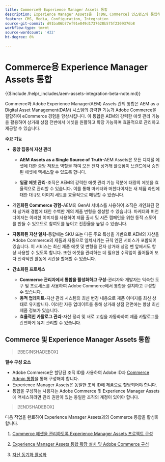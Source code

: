 ```yaml
---
title: Commerce용 Experience Manager Assets 통합
description: Experience Manager Assets을  [!DNL Commerce] 인스턴스와 통합하여 스토어에서 사용할 수 있는 수많은 미디어 자산에 액세스하는 방법에 대해 알아봅니다.
feature: CMS, Media, Configuration, Integration
source-git-commit: d91ba86b77ef91e849d1737628b575f2309376b8
workflow-type: tm+mt
source-wordcount: '432'
ht-degree: 0%

---
```


# Commerce용 Experience Manager Assets 통합

{{$include /help/_includes/aem-assets-integration-beta-note.md}}

Commerce과 Adobe Experience Manager(AEM) Assets 간의 통합은 AEM as a Digital Asset Management(DAM) 시스템의 강력한 기능과 Adobe Commerce을 결합하여 eCommerce 경험을 향상시킵니다. 이 통합은 AEM의 강력한 에셋 관리 기능을 활용하여 상거래 상점 전반에서 에셋을 원활하고 확장 가능하며 효율적으로 관리하고 제공할 수 있습니다.

**주요 기능**

- **중앙 집중식 자산 관리**

   - **AEM Assets as a Single Source of Truth**-AEM Assets은 모든 디지털 에셋에 대한 중앙 저장소 역할을 하여 모든 전자 상거래 플랫폼이 브랜드에서 승인된 에셋에 액세스할 수 있도록 합니다.

   - **일괄 에셋 관리**-조직은 AEM의 강력한 에셋 관리 기능 덕분에 대량의 에셋을 효율적으로 관리할 수 있습니다. 이를 통해 마케터와 머천다이저는 새 제품 라인에 대한 대규모 이미지 세트를 효율적으로 매핑할 수 있습니다.

- **개인화된 Commerce 경험**-AEM의 GenAI 서비스를 사용하여 조직은 개인화된 전자 상거래 경험에 대한 수백만 개의 제품 변형을 생성할 수 있습니다. 마케터와 머천다이저는 이러한 이미지를 사용하여 제품 출시 및 시즌 캠페인을 위한 동적 스토어를 만들 수 있으므로 참여도를 높이고 전환율을 높일 수 있습니다.

- **자동화된 자산 일치**-통합에는 SKU 또는 다른 주요 특성을 기반으로 AEM의 자산을 Adobe Commerce의 제품과 자동으로 일치시키는 규칙 엔진 서비스가 포함되어 있습니다. 이 서비스는 최신 제품 에셋 및 변형을 전자 상거래 상점 맨 앞에서도 항상 사용할 수 있도록 합니다. 또한 에셋을 관리하는 데 필요한 수작업이 줄어들어 보다 전략적인 활동에 시간을 할애할 수 있습니다.

- **간소화된 프로세스**
   - **Commerce 관리자에서 통합을 활성화하고 구성**-관리자와 개발자는 익숙한 도구 및 프로세스를 사용하여 Adobe Commerce에서 통합을 설치하고 구성할 수 있습니다.
   - **동적 업데이트**-자산 관리 시스템의 최신 변경 내용으로 제품 이미지를 최신 상태로 유지합니다. 이러한 자동 업데이트를 통해 상거래 상점 전면에는 항상 최신 제품 정보가 있습니다.
   - **효율적인 카탈로그 관리**-자산 정리 및 새로 고침을 자동화하여 제품 카탈로그를 간편하게 유지 관리할 수 있습니다.

## Commerce 및 Experience Manager Assets 통합

>[!BEGINSHADEBOX]

**필수 구성 요소**

- Adobe Commerce은 할당된 조직 ID를 사용하여 Adobe ID과 [Commerce Admin 통합](/help/getting-started/adobe-ims-config.md)을 통해 구성해야 합니다.
- Experience Manager Assets은 동일한 조직 ID에 제품으로 할당되어야 합니다.
- 통합을 구성하는 사용자는 Adobe Commerce 및 Experience Manager Assets에 액세스하려면 관리 권한이 있는 동일한 조직의 계정이 있어야 합니다.

>[!ENDSHADEBOX]

다음 작업을 완료하여 Experience Manager Assets과의 Commerce 통합을 활성화합니다.

1. [Commerce 에셋을 관리하도록 Experience Manager Assets 프로젝트 구성](aem-assets-configure-aem.md)

1. [Experience Manager Assets 통합 확장 설치 및 Adobe Commerce 구성](aem-assets-configure-commerce.md)

1. [자산 동기화 활성화](aem-assets-setup-synchronization.md)
